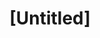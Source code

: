 ---
pid: FS364
title: "[Untitled]"
location_transcription: At my house
zipcode: NJ07049
outside_phl: Usini SARDINIA
neighborhood: 
age: '9'
age_range: 6-13
instagram: 
image_file_name: FS_364.jpg
proposal_transcription: 
topic: Unknown
topic_summary: '0'
type: Other No Form
keywords_other: 
credit: Zaeir Young
image_labels: 
twitter: 
facebook: 
permalink: "/monuments/fs364/"
layout: item-page
---